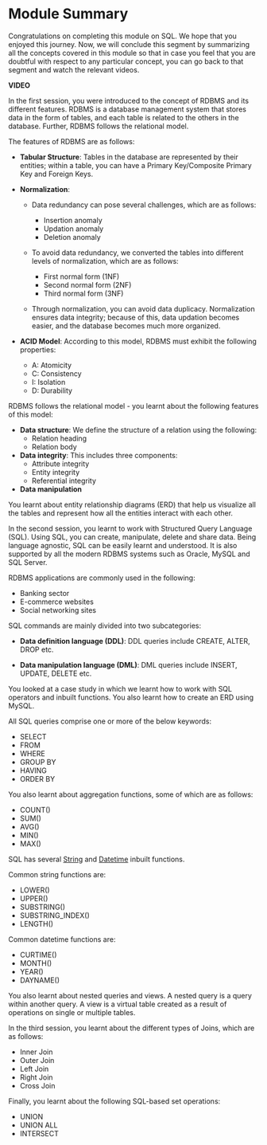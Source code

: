 ﻿# Module Summary

Congratulations on completing this module on SQL. We hope that you enjoyed this journey. Now, we will conclude this segment by summarizing all the concepts covered in this module so that in case you feel that you are doubtful with respect to any particular concept, you can go back to that segment and watch the relevant videos.

**VIDEO**

In the first session, you were introduced to the concept of RDBMS and its different features. RDBMS is a database management system that stores data in the form of tables, and each table is related to the others in the database. Further, RDBMS follows the relational model.

The features of RDBMS are as follows:

- **Tabular Structure**: Tables in the database are represented by their entities; within a table, you can have a Primary Key/Composite Primary Key and Foreign Keys.

- **Normalization**:
  
  - Data redundancy can pose several challenges, which are as follows:

    - Insertion anomaly
    - Updation anomaly
    - Deletion anomaly
  
  - To avoid data redundancy, we converted the tables into different levels of normalization, which are as follows:

    - First normal form (1NF)
    - Second normal form (2NF)
    - Third normal form (3NF)
  
  - Through normalization, you can avoid data duplicacy. Normalization ensures data integrity; because of this, data updation becomes easier, and the database becomes much more organized.  

- **ACID Model**: According to this model, RDBMS must exhibit the following properties:
  
  - A: Atomicity
  - C: Consistency
  - I: Isolation
  - D: Durability

RDBMS follows the relational model - you learnt about the following features of this model:

- **Data structure**: We define the structure of a relation using the following:
  - Relation heading
  - Relation body
- **Data integrity**: This includes three components:
  - Attribute integrity
  - Entity integrity
  - Referential integrity
- **Data manipulation**

You learnt about entity relationship diagrams (ERD) that help us visualize all the tables and represent how all the entities interact with each other.

In the second session, you learnt to work with Structured Query Language (SQL). Using SQL, you can create, manipulate, delete and share data. Being language agnostic, SQL can be easily learnt and understood. It is also supported by all the modern RDBMS systems such as Oracle, MySQL and SQL Server.

RDBMS applications are commonly used in the following:

- Banking sector
- E-commerce websites
- Social networking sites

SQL commands are mainly divided into two subcategories:

- **Data definition language (DDL)**: DDL queries include CREATE, ALTER, DROP etc.

- **Data manipulation language (DML)**: DML queries include INSERT, UPDATE, DELETE etc.

You looked at a case study in which we learnt how to work with SQL operators and inbuilt functions. You also learnt how to create an ERD using MySQL.

All SQL queries comprise one or more of the below keywords:

- SELECT
- FROM
- WHERE
- GROUP BY
- HAVING
- ORDER BY

You also learnt about aggregation functions, some of which are as follows:

- COUNT()
- SUM()
- AVG()
- MIN()
- MAX()

SQL has several [String](https://dev.mysql.com/doc/refman/8.0/en/string-functions.html) and [Datetime](https://dev.mysql.com/doc/refman/8.0/en/date-and-time-functions.html#function_day) inbuilt functions.

Common string functions are:

- LOWER()
- UPPER()
- SUBSTRING()
- SUBSTRING_INDEX()
- LENGTH()

Common datetime functions are:

- CURTIME()
- MONTH()
- YEAR()
- DAYNAME()

You also learnt about nested queries and views. A nested query is a query within another query. A view is a virtual table created as a result of operations on single or multiple tables.

In the third session, you learnt about the different types of Joins, which are as follows:

- Inner Join
- Outer Join
- Left Join
- Right Join
- Cross Join

Finally, you learnt about the following SQL-based set operations:

- UNION
- UNION ALL
- INTERSECT

